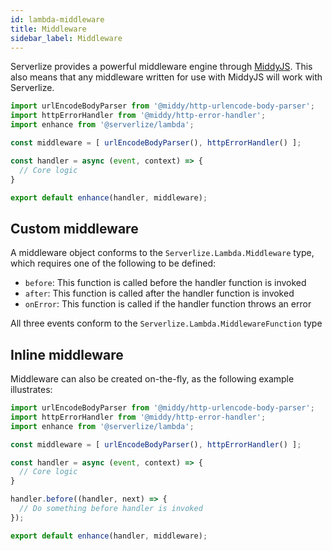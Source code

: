```yaml
---
id: lambda-middleware
title: Middleware
sidebar_label: Middleware
---
```


Serverlize provides a powerful middleware engine through [MiddyJS][link-middyjs]. This also means that any middleware written for use with MiddyJS will work with Serverlize.

```typescript
import urlEncodeBodyParser from '@middy/http-urlencode-body-parser';
import httpErrorHandler from '@middy/http-error-handler';
import enhance from '@serverlize/lambda';

const middleware = [ urlEncodeBodyParser(), httpErrorHandler() ];

const handler = async (event, context) => {
  // Core logic
}

export default enhance(handler, middleware);
```

## Custom middleware

A middleware object conforms to the `Serverlize.Lambda.Middleware` type, which requires one of the following to be defined:

 - `before`: This function is called before the handler function is invoked
 - `after`: This function is called after the handler function is invoked
 - `onError`: This function is called if the handler function throws an error

All three events conform to the `Serverlize.Lambda.MiddlewareFunction` type

## Inline middleware

Middleware can also be created on-the-fly, as the following example illustrates:

```typescript
import urlEncodeBodyParser from '@middy/http-urlencode-body-parser';
import httpErrorHandler from '@middy/http-error-handler';
import enhance from '@serverlize/lambda';

const middleware = [ urlEncodeBodyParser(), httpErrorHandler() ];

const handler = async (event, context) => {
  // Core logic
}

handler.before((handler, next) => {
  // Do something before handler is invoked
});

export default enhance(handler, middleware);
```


[link-middyjs]: https://middy.js.org/
